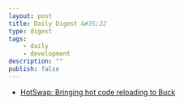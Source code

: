 ```yaml
---
layout: post
title: Daily Digest &#35;22
type: digest
tags: 
    - daily
    - development
description: ""
publish: false
---
```


- [HotSwap: Bringing hot code reloading to Buck
](https://code.facebook.com/posts/331133477380576/hotswap-bringing-hot-code-reloading-to-buck/?utm_source=jakartadev_org)